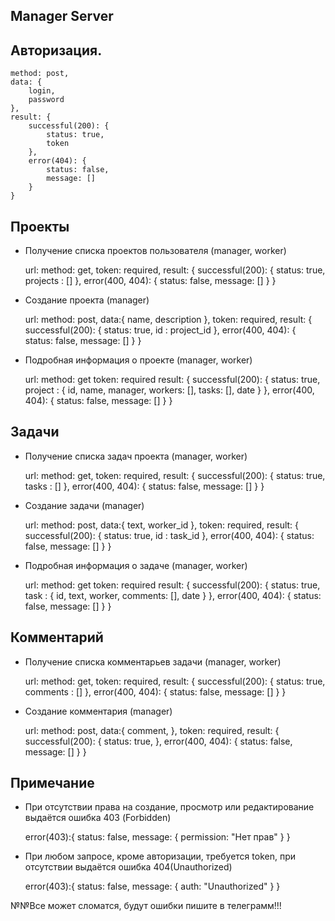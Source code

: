 
## Manager Server


## Авторизация.


    method: post,
    data: { 
        login, 
        password 
    },
    result: {
        successful(200): {
            status: true,
            token
        },
        error(404): {
            status: false,
            message: []
        }
    }
    
## Проекты

- Получение списка проектов пользователя (manager, worker)


     url: 
     method: get,
     token: required,
     result: {
        successful(200): {
            status: true,
            projects : []
        },
        error(400, 404): {
            status: false,
            message: []
        }
    }
    
- Создание проекта (manager)


     url:
     method: post,
     data:{
        name,
        description
     },
     token: required,
     result: {
        successful(200): {
            status: true,
            id : project_id
        },
        error(400, 404): {
            status: false,
            message: []
        }
    }
    
- Подробная информация о проекте (manager, worker)


     url:
     method: get
     token: required
     result: {
        successful(200): {
            status: true,
            project : {
                id, 
                name, 
                manager, 
                workers: [], 
                tasks: [], 
                date
            }
        },
        error(400, 404): {
            status: false,
            message: []
        }
    }

## Задачи

- Получение списка задач проекта (manager, worker)


     url: 
     method: get,
     token: required,
     result: {
        successful(200): {
            status: true,
            tasks : []
        },
        error(400, 404): {
            status: false,
            message: []
        }
    }
    
- Создание задачи (manager)


     url:
     method: post,
     data:{
        text,
        worker_id
     },
     token: required,
     result: {
        successful(200): {
            status: true,
            id : task_id
        },
        error(400, 404): {
            status: false,
            message: []
        }
    }
    
- Подробная информация о задаче (manager, worker)


     url:
     method: get
     token: required
     result: {
        successful(200): {
            status: true,
            task : {
                id, 
                text, 
                worker, 
                comments: [], 
                date
            }
        },
        error(400, 404): {
            status: false,
            message: []
        }
    }

## Комментарий

- Получение списка комментарьев задачи (manager, worker)


     url: 
     method: get,
     token: required,
     result: {
        successful(200): {
            status: true,
            comments : []
        },
        error(400, 404): {
            status: false,
            message: []
        }
    }
    
- Создание комментария (manager)


     url:
     method: post,
     data:{
        comment,
     },
     token: required,
     result: {
        successful(200): {
            status: true,
        },
        error(400, 404): {
            status: false,
            message: []
        }
    }

## Примечание

- При отсутствии права на создание, просмотр или редактирование выдаётся ошибка 403 (Forbidden)

    
    error(403):{
        status: false,
        message: {
            permission: "Нет прав"
        }
    }
    
    
- При любом запросе, кроме авторизации, требуется token, при отсутствии выдаётся ошибка 404(Unauthorized)

    
    error(403):{
        status: false,
        message: {
            auth: "Unauthorized"
        }
    }
    
№№Все может сломатся, будут ошибки пишите в телеграмм!!!
